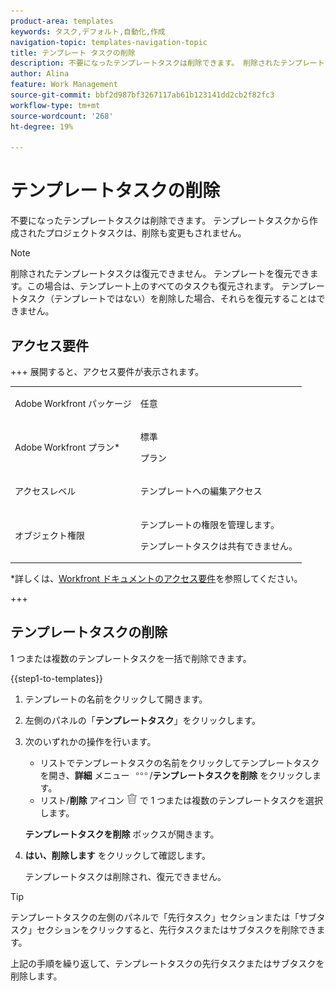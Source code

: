 ```yaml
---
product-area: templates
keywords: タスク,デフォルト,自動化,作成
navigation-topic: templates-navigation-topic
title: テンプレート タスクの削除
description: 不要になったテンプレートタスクは削除できます。 削除されたテンプレートタスクは復元できません。 テンプレートタスクから作成されたプロジェクトタスクは、削除も変更もされません。
author: Alina
feature: Work Management
source-git-commit: bbf2d987bf3267117ab61b123141dd2cb2f82fc3
workflow-type: tm+mt
source-wordcount: '268'
ht-degree: 19%

---
```


# テンプレートタスクの削除

不要になったテンプレートタスクは削除できます。 テンプレートタスクから作成されたプロジェクトタスクは、削除も変更もされません。

>[!NOTE]
>
>削除されたテンプレートタスクは復元できません。 テンプレートを復元できます。この場合は、テンプレート上のすべてのタスクも復元されます。 テンプレートタスク（テンプレートではない）を削除した場合、それらを復元することはできません。


## アクセス要件

+++ 展開すると、アクセス要件が表示されます。 

<table style="table-layout:auto"> 
 <col> 
 <col> 
 <tbody> 
  <tr> 
   <td role="rowheader"><p>Adobe Workfront パッケージ</p></td> 
   <td> <p>任意</p> </td> 
  </tr> 
  <tr> 
   <td role="rowheader"><p>Adobe Workfront プラン*</p></td> 
   <td> <p>標準 </p>
   <p>プラン </p> </td> 
  </tr> 
  <tr> 
   <td role="rowheader"><p>アクセスレベル</p></td> 
   <td> <p>テンプレートへの編集アクセス</p>  </td> 
  </tr> 
  <tr> 
   <td role="rowheader"><p>オブジェクト権限</p> </td> 
   <td> <p>テンプレートの権限を管理します。</p> <p>テンプレートタスクは共有できません。</p> </td> 
  </tr> 
 </tbody> 
</table>

*詳しくは、[Workfront ドキュメントのアクセス要件](/help/quicksilver/administration-and-setup/add-users/access-levels-and-object-permissions/access-level-requirements-in-documentation.md)を参照してください。

+++

## テンプレートタスクの削除

1 つまたは複数のテンプレートタスクを一括で削除できます。

{{step1-to-templates}}

1. テンプレートの名前をクリックして開きます。
1. 左側のパネルの「**テンプレートタスク**」をクリックします。
1. 次のいずれかの操作を行います。
   * リストでテンプレートタスクの名前をクリックしてテンプレートタスクを開き、**詳細** メニュー ![ 詳細メニュー ](assets/more-icon.png)/**テンプレートタスクを削除** をクリックします。
   * リスト/**削除** アイコン ![ 削除アイコン ](assets/delete.png) で 1 つまたは複数のテンプレートタスクを選択します。

   **テンプレートタスクを削除** ボックスが開きます。
1. **はい、削除します** をクリックして確認します。

   テンプレートタスクは削除され、復元できません。

>[!TIP]
>
>テンプレートタスクの左側のパネルで「先行タスク」セクションまたは「サブタスク」セクションをクリックすると、先行タスクまたはサブタスクを削除できます。
>
>上記の手順を繰り返して、テンプレートタスクの先行タスクまたはサブタスクを削除します。




